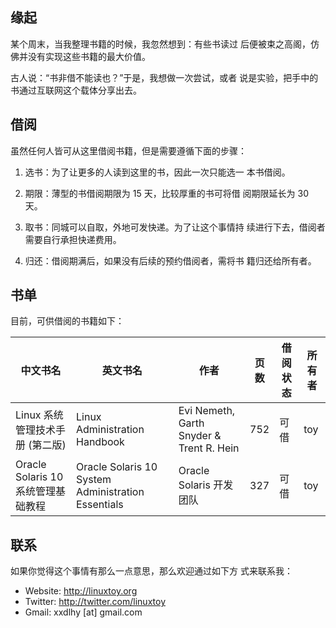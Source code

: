 缘起
----

某个周末，当我整理书籍的时候，我忽然想到：有些书读过
后便被束之高阁，仿佛并没有实现这些书籍的最大价值。

古人说：“书非借不能读也？”于是，我想做一次尝试，或者
说是实验，把手中的书通过互联网这个载体分享出去。

借阅
----

虽然任何人皆可从这里借阅书籍，但是需要遵循下面的步骤：

1. 选书：为了让更多的人读到这里的书，因此一次只能选一
   本书借阅。

2. 期限：薄型的书借阅期限为 15 天，比较厚重的书可将借
   阅期限延长为 30 天。

3. 取书：同城可以自取，外地可发快递。为了让这个事情持
   续进行下去，借阅者需要自行承担快递费用。

4. 归还：借阅期满后，如果没有后续的预约借阅者，需将书
   籍归还给所有者。

书单
----

目前，可供借阅的书籍如下：

中文书名 | 英文书名 | 作者 | 页数 | 借阅状态 | 所有者
-------- | -------- | ---- | ---- | -------- | ------
Linux 系统管理技术手册 (第二版) | Linux Administration Handbook | Evi Nemeth, Garth Snyder & Trent R. Hein | 752 | 可借 | toy
Oracle Solaris 10 系统管理基础教程 | Oracle Solaris 10 System Administration Essentials | Oracle Solaris 开发团队 | 327 | 可借 | toy

联系
----

如果你觉得这个事情有那么一点意思，那么欢迎通过如下方
式来联系我：

* Website: <http://linuxtoy.org>
* Twitter: <http://twitter.com/linuxtoy>
* Gmail: xxdlhy [at] gmail.com
